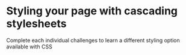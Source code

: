 # Styling your page with cascading stylesheets

Complete each individual challenges to learn a different styling option available with CSS
